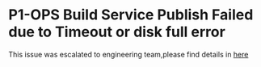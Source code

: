 # P1-OPS Build Service Publish Failed due to Timeout or disk full error 

 This issue was escalated to engineering team,please  find details in [here](https://ppe.msdn.microsoft.com/en-us/vschina_rca/v1/topic/p1_-_ops_build_service_publish_failed_due_to_timeout_or_server_disk_full?branch=master)
